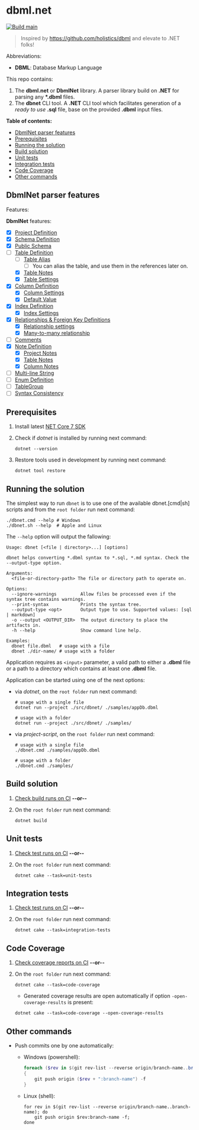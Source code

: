 # dbml.net <!-- omit in toc -->

[![Build main](https://github.com/Catalin-Andronie/dbml.net/actions/workflows/build.yml/badge.svg?branch=main)](https://github.com/Catalin-Andronie/dbml.net/actions/workflows/build.yml)

> Inspired by <https://github.com/holistics/dbml> and elevate to .NET folks!

Abbreviations:

- **DBML**: Database Markup Language

This repo contains:

1. The **dbml.net** or **DbmlNet** library. A parser library build on **.NET** for parsing any **\*.dbml** files.
2. The **dbnet** CLI tool. A **.NET** CLI tool which facilitates generation of a *ready to use* **.sql** file, base on the provided **.dbml** input files.

**Table of contents:**

- [DbmlNet parser features](#dbmlnet-parser-features)
- [Prerequisites](#prerequisites)
- [Running the solution](#running-the-solution)
- [Build solution](#build-solution)
- [Unit tests](#unit-tests)
- [Integration tests](#integration-tests)
- [Code Coverage](#code-coverage)
- [Other commands](#other-commands)

## DbmlNet parser features

Features:

**DbmlNet** features:

- [X] [Project Definition](https://dbml.dbdiagram.io/docs/#project-definition)
- [X] [Schema Definition](https://dbml.dbdiagram.io/docs/#schema-definition)
- [X] [Public Schema](https://dbml.dbdiagram.io/docs/#public-schema)
- [ ] [Table Definition](https://dbml.dbdiagram.io/docs/#table-definition)
  - [ ] [Table Alias](https://dbml.dbdiagram.io/docs/#table-alias)
    - [ ] You can alias the table, and use them in the references later on.
  - [X] [Table Notes](https://dbml.dbdiagram.io/docs/#table-notes)
  - [X] [Table Settings](https://dbml.dbdiagram.io/docs/#table-settings)
- [X] [Column Definition](https://dbml.dbdiagram.io/docs/#column-definition)
  - [X] [Column Settings](https://dbml.dbdiagram.io/docs/#column-settings)
  - [X] [Default Value](https://dbml.dbdiagram.io/docs/#default-value)
- [X] [Index Definition](https://dbml.dbdiagram.io/docs/#index-definition)
  - [X] [Index Settings](https://dbml.dbdiagram.io/docs/#index-settings)
- [X] [Relationships & Foreign Key Definitions](https://dbml.dbdiagram.io/docs/#relationships-foreign-key-definitions)
  - [X] [Relationship settings](https://dbml.dbdiagram.io/docs/#relationship-settings)
  - [X] [Many-to-many relationship](https://dbml.dbdiagram.io/docs/#many-to-many-relationship)
- [ ] [Comments](https://dbml.dbdiagram.io/docs/#comments)
- [X] [Note Definition](https://dbml.dbdiagram.io/docs/#note-definition)
  - [X] [Project Notes](https://dbml.dbdiagram.io/docs/#project-notes)
  - [X] [Table Notes](https://dbml.dbdiagram.io/docs/#table-notes-2)
  - [X] [Column Notes](https://dbml.dbdiagram.io/docs/#column-notes)
- [ ] [Multi-line String](https://dbml.dbdiagram.io/docs/#multi-line-string)
- [ ] [Enum Definition](https://dbml.dbdiagram.io/docs/#enum-definition)
- [ ] [TableGroup](https://dbml.dbdiagram.io/docs/#tablegroup)
- [ ] [Syntax Consistency](https://dbml.dbdiagram.io/docs/#syntax-consistency)

## Prerequisites

01. Install latest [NET Core 7 SDK](https://dotnet.microsoft.com/download/dotnet/7.0)

02. Check if *dotnet* is installed by running next command:

    ```shell
    dotnet --version
    ```

03. Restore tools used in development by running next command:

    ```shell
    dotnet tool restore
    ```

## Running the solution

The simplest way to run `dbnet` is to use one of the available dbnet.[cmd|sh] scripts and from the `root folder` run next command:

```shell
./dbnet.cmd --help # Windows
./dbnet.sh --help  # Apple and Linux
```

The `--help` option will output the fallowing:

```shell
Usage: dbnet [<file | directory>...] [options]

dbnet helps converting *.dbml syntax to *.sql, *.md syntax. Check the --output-type option.

Arguments:
  <file-or-directory-path> The file or directory path to operate on.

Options:
  --ignore-warnings         Allow files be processed even if the syntax tree contains warnings.
  --print-syntax            Prints the syntax tree.
  --output-type <opt>       Output type to use. Supported values: [sql | markdown]
  -o --output <OUTPUT_DIR>  The output directory to place the artifacts in.
  -h --help                 Show command line help.

Examples:
  dbnet file.dbml   # usage with a file
  dbnet ./dir-name/ # usage with a folder

```

Application requires as `<input>` parameter, a valid path to either a **.dbml** file or a path to a directory which contains at least one **.dbml** file.

Application can be started using one of the next options:

- via *dotnet*, on the `root folder` run next command:

    ```shell
    # usage with a single file
    dotnet run --project ./src/dbnet/ ./samples/appDb.dbml

    # usage with a folder
    dotnet run --project ./src/dbnet/ ./samples/
    ```

- via *project-script*, on the `root folder` run next command:

    ```shell
    # usage with a single file
    ./dbnet.cmd ./samples/appDb.dbml

    # usage with a folder
    ./dbnet.cmd ./samples/
    ```

## Build solution

01. [Check build runs on CI][CI-link] **--or--**

02. On the `root folder` run next command:

    ```shell
    dotnet build
    ```

## Unit tests

01. [Check test runs on CI][CI-link] **--or--**

02. On the `root folder` run next command:

    ```shell
    dotnet cake --task=unit-tests
    ```

## Integration tests

01. [Check test runs on CI][CI-link] **--or--**

02. On the `root folder` run next command:

    ```shell
    dotnet cake --task=integration-tests
    ```

## Code Coverage

01. [Check coverage reports on CI][CI-link] **--or--**

02. On the `root folder` run next command:

    ```shell
    dotnet cake --task=code-coverage
    ```

    - Generated coverage results are open automatically if option `-open-coverage-results` is present:

    ```shell
    dotnet cake --task=code-coverage --open-coverage-results
    ```

## Other commands

- Push commits one by one automatically:

  - Windows (powershell):

    ```powershell
    foreach ($rev in $(git rev-list --reverse origin/branch-name..branch-name))
    {
        git push origin ($rev + ":branch-name") -f
    }
    ```

  - Linux (shell):

    ```shell
    for rev in $(git rev-list --reverse origin/branch-name..branch-name); do
        git push origin $rev:branch-name -f;
    done
    ```

<!-- Links: -->
[CI-link]: https://github.com/Catalin-Andronie/dbml.NET/actions/workflows/build.yml
